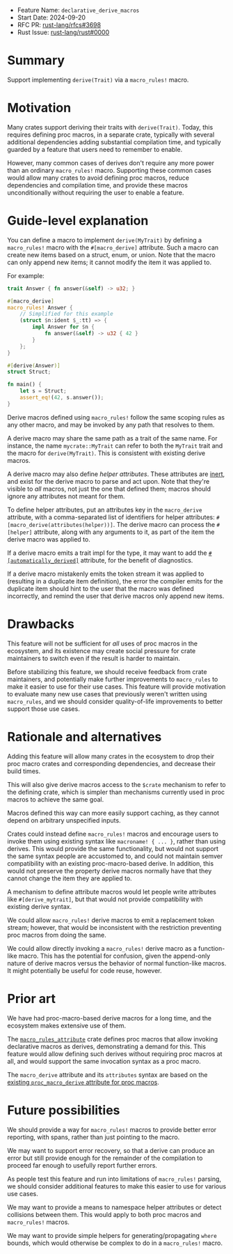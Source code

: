 - Feature Name: `declarative_derive_macros`
- Start Date: 2024-09-20
- RFC PR: [rust-lang/rfcs#3698](https://github.com/rust-lang/rfcs/pull/3698)
- Rust Issue: [rust-lang/rust#0000](https://github.com/rust-lang/rust/issues/0000)

# Summary
[summary]: #summary

Support implementing `derive(Trait)` via a `macro_rules!` macro.

# Motivation
[motivation]: #motivation

Many crates support deriving their traits with `derive(Trait)`. Today, this
requires defining proc macros, in a separate crate, typically with several
additional dependencies adding substantial compilation time, and typically
guarded by a feature that users need to remember to enable.

However, many common cases of derives don't require any more power than an
ordinary `macro_rules!` macro. Supporting these common cases would allow many
crates to avoid defining proc macros, reduce dependencies and compilation time,
and provide these macros unconditionally without requiring the user to enable a
feature.

# Guide-level explanation
[guide-level-explanation]: #guide-level-explanation

You can define a macro to implement `derive(MyTrait)` by defining a
`macro_rules!` macro with the `#[macro_derive]` attribute. Such a macro can
create new items based on a struct, enum, or union. Note that the macro can
only append new items; it cannot modify the item it was applied to.

For example:

```rust
trait Answer { fn answer(&self) -> u32; }

#[macro_derive]
macro_rules! Answer {
    // Simplified for this example
    (struct $n:ident $_:tt) => {
        impl Answer for $n {
            fn answer(&self) -> u32 { 42 }
        }
    };
}

#[derive(Answer)]
struct Struct;

fn main() {
    let s = Struct;
    assert_eq!(42, s.answer());
}
```

Derive macros defined using `macro_rules!` follow the same scoping rules as
any other macro, and may be invoked by any path that resolves to them.

A derive macro may share the same path as a trait of the same name. For
instance, the name `mycrate::MyTrait` can refer to both the `MyTrait` trait and
the macro for `derive(MyTrait)`. This is consistent with existing derive
macros.

A derive macro may also define *helper attributes*. These attributes are
[inert](https://doc.rust-lang.org/reference/attributes.html#active-and-inert-attributes),
and exist for the derive macro to parse and act upon. Note that
they're visible to *all* macros, not just the one that defined them; macros
should ignore any attributes not meant for them.

To define helper attributes, put an attributes key in the `macro_derive`
attribute, with a comma-separated list of identifiers for helper attributes:
`#[macro_derive(attributes(helper))]`. The derive macro can process the
`#[helper]` attribute, along with any arguments to it, as part of the item the
derive macro was applied to.

If a derive macro emits a trait impl for the type, it may want to add the
[`#[automatically_derived]`](https://doc.rust-lang.org/reference/attributes/derive.html#the-automatically_derived-attribute)
attribute, for the benefit of diagnostics.

If a derive macro mistakenly emits the token stream it was applied to
(resulting in a duplicate item definition), the error the compiler emits for
the duplicate item should hint to the user that the macro was defined
incorrectly, and remind the user that derive macros only append new items.

# Drawbacks
[drawbacks]: #drawbacks

This feature will not be sufficient for *all* uses of proc macros in the
ecosystem, and its existence may create social pressure for crate maintainers
to switch even if the result is harder to maintain.

Before stabilizing this feature, we should receive feedback from crate
maintainers, and potentially make further improvements to `macro_rules` to make
it easier to use for their use cases. This feature will provide motivation to
evaluate many new use cases that previously weren't written using
`macro_rules`, and we should consider quality-of-life improvements to better
support those use cases.

# Rationale and alternatives
[rationale-and-alternatives]: #rationale-and-alternatives

Adding this feature will allow many crates in the ecosystem to drop their proc
macro crates and corresponding dependencies, and decrease their build times.

This will also give derive macros access to the `$crate` mechanism to refer to
the defining crate, which is simpler than mechanisms currently used in proc
macros to achieve the same goal.

Macros defined this way can more easily support caching, as they cannot depend
on arbitrary unspecified inputs.

Crates could instead define `macro_rules!` macros and encourage users to invoke
them using existing syntax like `macroname! { ... }`, rather than using
derives. This would provide the same functionality, but would not support the
same syntax people are accustomed to, and could not maintain semver
compatibility with an existing proc-macro-based derive. In addition, this would
not preserve the property derive macros normally have that they cannot change
the item they are applied to.

A mechanism to define attribute macros would let people write attributes like
`#[derive_mytrait]`, but that would not provide compatibility with existing
derive syntax.

We could allow `macro_rules!` derive macros to emit a replacement token stream;
however, that would be inconsistent with the restriction preventing proc macros
from doing the same.

We could allow directly invoking a `macro_rules!` derive macro as a
function-like macro. This has the potential for confusion, given the
append-only nature of derive macros versus the behavior of normal function-like
macros. It might potentially be useful for code reuse, however.

# Prior art
[prior-art]: #prior-art

We have had proc-macro-based derive macros for a long time, and the ecosystem
makes extensive use of them.

The [`macro_rules_attribute`](https://crates.io/crates/macro_rules_attribute)
crate defines proc macros that allow invoking declarative macros as derives,
demonstrating a demand for this. This feature would allow defining such derives
without requiring proc macros at all, and would support the same invocation
syntax as a proc macro.

The `macro_derive` attribute and its `attributes` syntax are based on the
[existing `proc_macro_derive` attribute for proc
macros](https://doc.rust-lang.org/reference/procedural-macros.html#derive-macros).

# Future possibilities
[future-possibilities]: #future-possibilities

We should provide a way for `macro_rules!` macros to provide better error
reporting, with spans, rather than just pointing to the macro.

We may want to support error recovery, so that a derive can produce an error
but still provide enough for the remainder of the compilation to proceed far
enough to usefully report further errors.

As people test this feature and run into limitations of `macro_rules!` parsing,
we should consider additional features to make this easier to use for various
use cases.

We may want to provide a means to namespace helper attributes or detect
collisions between them. This would apply to both proc macros and
`macro_rules!` macros.

We may want to provide simple helpers for generating/propagating `where`
bounds, which would otherwise be complex to do in a `macro_rules!` macro.
